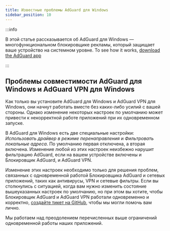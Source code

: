 ```yaml
---
title: Известные проблемы AdGuard для Windows
sidebar_position: 10
---
```


:::info

В этой статье рассказывается об AdGuard для Windows — многофункциональном блокировщике рекламы, который защищает ваше устройство на системном уровне. To see how it works, [download the AdGuard app](https://agrd.io/download-kb-adblock)

:::

## Проблемы совместимости AdGuard для Windows и AdGuard VPN для Windows

Как только вы установите AdGuard для Windows и AdGuard VPN для Windows, они начнут работать вместе без каких-либо усилий с вашей стороны. Однако изменение некоторых настроек по умолчанию может привести к некорректной работе приложений при их одновременном запуске.

В AdGuard для Windows есть две специальные настройки: *Использовать драйвер в режиме перенаправления* и *Фильтровать локальные адреса*. По умолчанию первая отключена, а вторая включена. Изменение любой из этих настроек неизбежно нарушит фильтрацию AdGuard, если на вашем устройстве включены и Блокировщик AdGuard, и AdGuard VPN.

Изменение этих настроек необходимо только для решения проблем, связанных с одновременной работой Блокировщика AdGuard и сетевых приложений, таких как антивирусы, VPN и сетевые фильтры. Если вы столкнулись с ситуацией, когда вам нужно изменить состояние вышеуказанных настроек по умолчанию, но при этом вы хотите, чтобы Блокировщик AdGuard и AdGuard VPN работали одновременно и корректно, [создайте тикет на GitHub](https://github.com/AdguardTeam/AdguardForWindows/issues/new/choose), чтобы мы могли помочь вам лично.

Мы работаем над преодолением перечисленных выше ограничений одновременной работы наших приложений.
